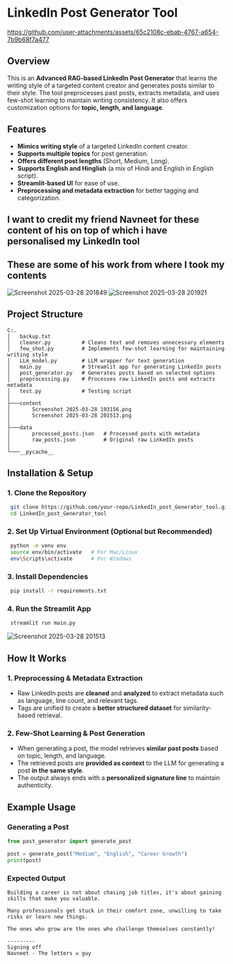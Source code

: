 # LinkedIn Post Generator Tool



https://github.com/user-attachments/assets/65c2108c-ebab-4767-a654-7b9b68f7a477


## Overview
This is an **Advanced RAG-based LinkedIn Post Generator** that learns the writing style of a targeted content creator and generates posts similar to their style. The tool preprocesses past posts, extracts metadata, and uses few-shot learning to maintain writing consistency. It also offers customization options for **topic, length, and language**.

## Features
- **Mimics writing style** of a targeted LinkedIn content creator.
- **Supports multiple topics** for post generation.
- **Offers different post lengths** (Short, Medium, Long).
- **Supports English and Hinglish** (a mix of Hindi and English in English script).
- **Streamlit-based UI** for ease of use.
- **Preprocessing and metadata extraction** for better tagging and categorization.

## I want to credit my friend Navneet for these content of his on top of which i have personalised my LinkedIn tool 
## These are some of his work from where I took my contents
![Screenshot 2025-03-28 201849](https://github.com/user-attachments/assets/e47b60e6-8719-46fb-a639-61afe243b4b2)
![Screenshot 2025-03-28 201921](https://github.com/user-attachments/assets/07f0e38e-efe3-4442-bc5c-d6e336094890)


## Project Structure
```
C:.
│   backup.txt
│   cleaner.py          # Cleans text and removes unnecessary elements
│   few_shot.py         # Implements few-shot learning for maintaining writing style
│   LLm_model.py        # LLM wrapper for text generation
│   main.py             # Streamlit app for generating LinkedIn posts
│   post_generator.py   # Generates posts based on selected options
│   preprocessing.py    # Processes raw LinkedIn posts and extracts metadata
│   test.py             # Testing script
│
├───content
│       Screenshot 2025-03-28 193156.png
│       Screenshot 2025-03-28 201513.png
│
├───data
│       processed_posts.json   # Processed posts with metadata
│       raw_posts.json         # Original raw LinkedIn posts
│
└───__pycache__
```

## Installation & Setup
### 1. Clone the Repository
```sh
 git clone https://github.com/your-repo/LinkedIn_post_Generator_tool.git
 cd LinkedIn_post_Generator_tool
```

### 2. Set Up Virtual Environment (Optional but Recommended)
```sh
 python -m venv env
 source env/bin/activate   # For Mac/Linux
 env\Scripts\activate      # For Windows
```

### 3. Install Dependencies
```sh
 pip install -r requirements.txt
```

### 4. Run the Streamlit App
```sh
 streamlit run main.py
```
![Screenshot 2025-03-28 201513](https://github.com/user-attachments/assets/739f202b-99a5-411e-8bff-ba83da23f8f3)


## How It Works
### 1. **Preprocessing & Metadata Extraction**
- Raw LinkedIn posts are **cleaned** and **analyzed** to extract metadata such as language, line count, and relevant tags.
- Tags are unified to create a **better structured dataset** for similarity-based retrieval.

### 2. **Few-Shot Learning & Post Generation**
- When generating a post, the model retrieves **similar past posts** based on topic, length, and language.
- The retrieved posts are **provided as context** to the LLM for generating a post **in the same style**.
- The output always ends with a **personalized signature line** to maintain authenticity.

## Example Usage
### Generating a Post
```python
from post_generator import generate_post

post = generate_post("Medium", "English", "Career Growth")
print(post)
```

### Expected Output
```
Building a career is not about chasing job titles, it's about gaining skills that make you valuable.

Many professionals get stuck in their comfort zone, unwilling to take risks or learn new things.

The ones who grow are the ones who challenge themselves constantly!

---------
Signing off
Navneet - The letters ✉️ guy
```
